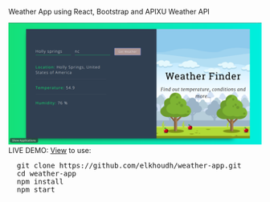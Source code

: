 Weather App using React, Bootstrap and APIXU Weather API

<img src="./src/img/screeshot.png">
LIVE DEMO: <a href="https://epic-gates-f1b2ea.netlify.com/">View</a>
to use:

<pre>
  git clone https://github.com/elkhoudh/weather-app.git
  cd weather-app
  npm install
  npm start
<pre>
